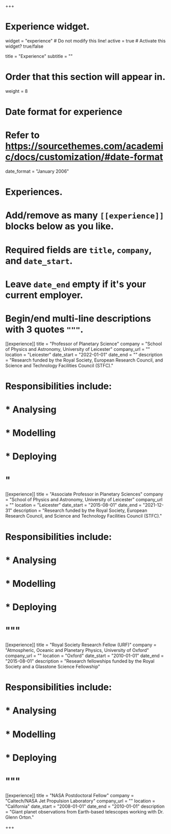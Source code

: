 +++
# Experience widget.
widget = "experience"  # Do not modify this line!
active = true  # Activate this widget? true/false

title = "Experience"
subtitle = ""

# Order that this section will appear in.
weight = 8

# Date format for experience
#   Refer to https://sourcethemes.com/academic/docs/customization/#date-format
date_format = "January 2006"

# Experiences.
#   Add/remove as many `[[experience]]` blocks below as you like.
#   Required fields are `title`, `company`, and `date_start`.
#   Leave `date_end` empty if it's your current employer.
#   Begin/end multi-line descriptions with 3 quotes `"""`.

[[experience]]
  title = "Professor of Planetary Science"
  company = "School of Physics and Astronomy, University of Leicester"
  company_url = ""
  location = "Leicester"
  date_start = "2022-01-01"
  date_end = ""
  description = "Research funded by the Royal Society, European Research Council, and Science and Technology Facilities Council (STFC)."
 # Responsibilities include:

 # * Analysing
 # * Modelling
 # * Deploying
 # "

[[experience]]
  title = "Associate Professor in Planetary Sciences"
  company = "School of Physics and Astronomy, University of Leicester"
  company_url = ""
  location = "Leicester"
  date_start = "2015-08-01"
  date_end = "2021-12-31"
  description = "Research funded by the Royal Society, European Research Council, and Science and Technology Facilities Council (STFC)."
 # Responsibilities include:

 # * Analysing
 # * Modelling
 # * Deploying
 # """

[[experience]]
  title = "Royal Society Research Fellow (URF)"
  company = "Atmospheric, Oceanic and Planetary Physics, University of Oxford"
  company_url = ""
  location = "Oxford"
  date_start = "2010-01-01"
  date_end = "2015-08-01"
  description = "Research fellowships funded by the Royal Society and a Glasstone Science Fellowship"
 # Responsibilities include:

 # * Analysing
 # * Modelling
 # * Deploying
 # """

[[experience]]
  title = "NASA Postdoctoral Fellow"
  company = "Caltech/NASA Jet Propulsion Laboratory"
  company_url = ""
  location = "California"
  date_start = "2008-01-01"
  date_end = "2010-01-01"
  description = "Giant planet observations from Earth-based telescopes working with Dr. Glenn Orton."

+++
